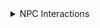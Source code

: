 <details>
  
  <summary>NPC Interactions</summary>
  &#10240;
  
#### [Aurore Romanced](https://www.nexusmods.com/cyberpunk2077/mods/11097) by [Deceptious](https://www.nexusmods.com/cyberpunk2077/users/4035601)

Adds an opportunity to cavort with Aurore after certain events in the expansion

#### [Flaming Crotch Man Romanced](https://www.nexusmods.com/cyberpunk2077/mods/9573) by [Deceptious](https://www.nexusmods.com/cyberpunk2077/users/4035601)

Adds an optional tryst with a newly cybered side character

#### [I Really](https://www.nexusmods.com/cyberpunk2077/mods/8753)[Want to](https://www.nexusmods.com/cyberpunk2077/mods/8806)[Stay at](https://www.nexusmods.com/cyberpunk2077/mods/8775)[Your House](https://www.nexusmods.com/cyberpunk2077/mods/8826) by [Deceptious]

Romantic partners will ask to stay at your apartments
  
  &#10240;
  
</details>
